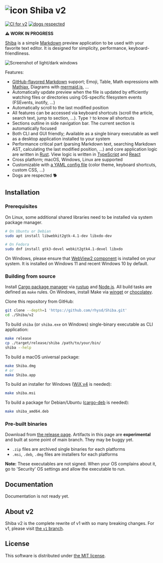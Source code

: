 ![icon](assets/icon.iconset/icon_64x64.png) Shiba v2
====================================================
[![CI for v2][ci-badge]][ci]
[![dogs respected][shiba-badge]][shiba]

**:warning: WORK IN PROGRESS**

[Shiba][shiba] is a simple [Markdown][gh-markdown] preview application to be used with your favorite text editor.
It is designed for simplicity, performance, keyboard-friendliness.

![Screenshot of light/dark windows](https://raw.githubusercontent.com/rhysd/ss/master/Shiba/main.jpg)

Features:

- [GitHub-flavored Markdown][gfm] support; Emoji, Table, Math expressions with [Mathjax][mathjax], Diagrams with [mermaid.js][mermaid], ...
- Automatically update preview when the file is updated by efficiently watching files or directories using OS-specific filesystem
  events (FSEvents, inotify, ...)
- Automatically scroll to the last modified position
- All features can be accessed via keyboard shortcuts (scroll the article, search text, jump to section, ...). Type `?` to know
  all shortcuts
- Sections outline in side navigation bar. The current section is automatically focused
- Both CLI and GUI friendly; Available as a single binary executable as well as a desktop application installed to your system
- Performance critical part (parsing Markdown text, searching Markdown AST, calculating the last modified position, ...) and
  core application logic are written in [Rust][rust]. View logic is written in [TypeScript][ts] and [React][react]
- Cross platform; macOS, Windows, Linux are supported
- Customizable with [a YAML config file](./src/assets/default_config.yml) (color theme, keyboard shortcuts, custom CSS, ...)
- Dogs are respected :dog2:

## Installation

### Prerequisites

On Linux, some additional shared libraries need to be installed via system package manager.

```sh
# On Ubuntu or Debian
sudo apt install libwebkit2gtk-4.1-dev libxdo-dev

# On Fedora
sudo dnf install gtk3-devel webkit2gtk4.1-devel libxdo
```

On Windows, please ensure that [WebView2 component][webview2] is installed on your system. It is installed on Windows 11
and recent Windows 10 by default.

### Building from source

Install [Cargo package manager][cargo] via [rustup][] and [Node.js][nodejs]. All build tasks are defined as `make` rules.
On Windows, install Make via [winget][winget-make] or [chocolatey][choco-make].

Clone this repository from GitHub:

```sh
git clone --depth=1 'https://github.com/rhysd/Shiba.git'
cd ./Shiba/v2
```

To build `shiba` (or `shiba.exe` on Windows) single-binary executable as CLI application:

```sh
make release
cp ./target/release/shiba /path/to/your/bin/
shiba --help
```

To build a macOS universal package:

```sh
make Shiba.dmg
# or
make Shiba.app
```

To build an installer for Windows ([WiX v4][wix] is needed):

```sh
make shiba.msi
```

To build a package for Debian/Ubuntu ([cargo-deb][] is needed):

```sh
make shiba_amd64.deb
```

### Pre-built binaries

Download from [the release page](https://github.com/rhysd/Shiba/releases/tag/unreleased). Artifacts in this page are
**experimental** and built at some point of main branch. They may be buggy yet.

- `.zip` files are archived single binaries for each platforms
- `.msi`, `.deb`, `.dmg` files are installers for each platforms

**Note:** These executables are not signed. When your OS complains about it, go to 'Security' OS settings and allow the
executable to run.

## Documentation

Documentation is not ready yet.

## About v2

Shiba v2 is the complete rewrite of v1 with so many breaking changes. For v1, please visit [the `v1` branch][v1].

## License

This software is distributed under [the MIT license](./LICENSE).

[ci]: https://github.com/rhysd/Shiba/actions/workflows/watchdogs.yml
[ci-badge]: https://github.com/rhysd/Shiba/actions/workflows/watchdogs.yml/badge.svg
[shiba-badge]: https://img.shields.io/badge/dogs-respected-brightgreen.svg?longCache=true&style=flat
[shiba]: https://github.com/rhysd/Shiba
[gh-markdown]: https://docs.github.com/en/get-started/writing-on-github/getting-started-with-writing-and-formatting-on-github/basic-writing-and-formatting-syntax
[gfm]: https://github.github.com/gfm/
[mathjax]: https://www.mathjax.org/
[mermaid]: https://mermaid.js.org/
[rust]: https://www.rust-lang.org/ja
[ts]: https://www.typescriptlang.org/
[react]: https://react.dev/
[webview2]: https://developer.microsoft.com/en-us/microsoft-edge/webview2/
[cargo]: https://doc.rust-lang.org/cargo/
[rustup]: https://rustup.rs/
[nodejs]: https://nodejs.org/en
[winget-make]: https://winget.run/pkg/GnuWin32/Make
[choco-make]: https://community.chocolatey.org/packages/make
[wix]: https://wixtoolset.org/
[cargo-deb]: https://github.com/kornelski/cargo-deb
[v1]: https://github.com/rhysd/Shiba/tree/v1

